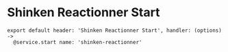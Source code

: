 
# Shinken Reactionner Start

    export default header: 'Shinken Reactionner Start', handler: (options) ->
      @service.start name: 'shinken-reactionner'
